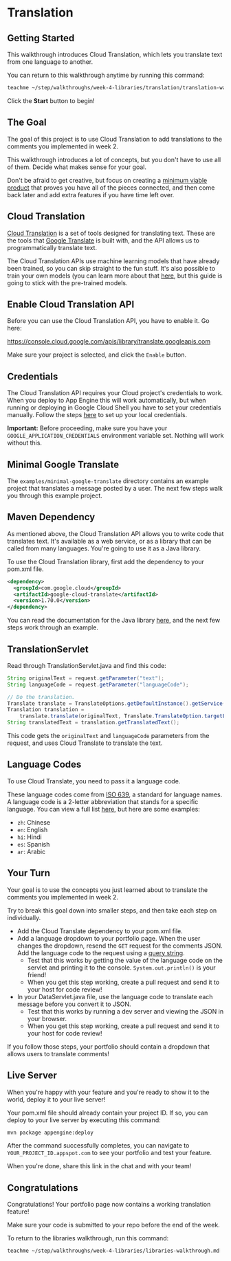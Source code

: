 # Translation

## Getting Started

This walkthrough introduces Cloud Translation, which lets you translate text
from one language to another.

You can return to this walkthrough anytime by running this command:

```bash
teachme ~/step/walkthroughs/week-4-libraries/translation/translation-walkthrough.md
```

Click the **Start** button to begin!

## The Goal

The goal of this project is to use Cloud Translation to add translations to the
comments you implemented in week 2.

This walkthrough introduces a lot of concepts, but you don't have to use all of
them. Decide what makes sense for your goal.

Don't be afraid to get creative, but focus on creating a
[minimum viable product](https://en.wikipedia.org/wiki/Minimum_viable_product)
that proves you have all of the pieces connected, and then come back later and
add extra features if you have time left over.

## Cloud Translation

[Cloud Translation](https://cloud.google.com/translate/) is a set of tools
designed for translating text. These are the tools that
[Google Translate](https://translate.google.com/) is built with, and the API
allows us to programmatically translate text.

The Cloud Translation APIs use machine learning models that have already been
trained, so you can skip straight to the fun stuff. It's also possible to train
your own models (you can learn more about that
[here](https://cloud.google.com/automl/), but this guide is going to stick with
the pre-trained models.

## Enable Cloud Translation API

Before you can use the Cloud Translation API, you have to enable it. Go here:

<https://console.cloud.google.com/apis/library/translate.googleapis.com>

Make sure your project is selected, and click the `Enable` button.

## Credentials

The Cloud Translation API requires your Cloud project's credentials to work.
When you deploy to App Engine this will work automatically, but when running or
deploying in Google Cloud Shell you have to set your credentials manually.
Follow the steps
[here](https://cloud.google.com/docs/authentication/getting-started) to set up
your local credentials.

**Important:** Before proceeding, make sure you have your
`GOOGLE_APPLICATION_CREDENTIALS` environment variable set. Nothing will work
without this.

## Minimal Google Translate

The `examples/minimal-google-translate` directory contains an example project
that translates a message posted by a user. The next few steps walk you through
this example project.

## Maven Dependency

As mentioned above, the Cloud Translation API allows you to write code that
translates text. It's available as a web service, or as a library that can be
called from many languages. You're going to use it as a Java library.

To use the Cloud Translation library, first add the dependency to your
<walkthrough-editor-open-file
    filePath="step/portfolio/pom.xml">
pom.xml
</walkthrough-editor-open-file>
file.

```xml
<dependency>
  <groupId>com.google.cloud</groupId>
  <artifactId>google-cloud-translate</artifactId>
  <version>1.70.0</version>
</dependency>
```

You can read the documentation for the Java library
[here](https://googleapis.dev/java/google-cloud-clients/latest/com/google/cloud/translate/package-summary.html),
and the next few steps work through an example.

## TranslationServlet

Read through
<walkthrough-editor-open-file
    filePath="step/walkthroughs/week-4-libraries/translation/examples/minimal-google-translate/src/main/java/com/google/sps/servlets/TranslationServlet.java">
TranslationServlet.java
</walkthrough-editor-open-file>
and find this code:

```java
String originalText = request.getParameter("text");
String languageCode = request.getParameter("languageCode");

// Do the translation.
Translate translate = TranslateOptions.getDefaultInstance().getService();
Translation translation =
    translate.translate(originalText, Translate.TranslateOption.targetLanguage(languageCode));
String translatedText = translation.getTranslatedText();
```

This code gets the `originalText` and `languageCode` parameters from the
request, and uses Cloud Translate to translate the text.

## Language Codes

To use Cloud Translate, you need to pass it a language code.

These language codes come from [ISO 639](https://en.wikipedia.org/wiki/ISO_639),
a standard for language names. A language code is a 2-letter abbreviation that
stands for a specific language. You can view a full list
[here](https://en.wikipedia.org/wiki/List_of_ISO_639-1_codes), but here are some
examples:

- `zh`: Chinese
- `en`: English
- `hi`: Hindi
- `es`: Spanish
- `ar`: Arabic

## Your Turn

Your goal is to use the concepts you just learned about to translate the
comments you implemented in week 2.

Try to break this goal down into smaller steps, and then take each step on
individually.

- Add the Cloud Translate dependency to your
  <walkthrough-editor-open-file
      filePath="step/portfolio/pom.xml">
  pom.xml
  </walkthrough-editor-open-file> file.
- Add a language dropdown to your portfolio page. When the user changes the
  dropdown, resend the `GET` request for the comments JSON. Add the language
  code to the request using a
  [query string](https://en.wikipedia.org/wiki/Query_string).
  - Test that this works by getting the value of the language code on the
    servlet and printing it to the console. `System.out.println()` is your
    friend!
  - When you get this step working, create a pull request and send it to
    your host for code review!
- In your
  <walkthrough-editor-open-file
      filePath="step/portfolio/src/main/java/com/google/sps/servlets/DataServlet.java">
  DataServlet.java
  </walkthrough-editor-open-file>
  file, use the language code to translate each message before you convert it
  to JSON.
  - Test that this works by running a dev server and viewing the JSON in your
    browser.
  - When you get this step working, create a pull request and send it to
    your host for code review!

If you follow those steps, your portfolio should contain a dropdown that allows
users to translate comments!

## Live Server

When you're happy with your feature and you're ready to show it to the world,
deploy it to your live server!

Your
<walkthrough-editor-open-file
    filePath="step/portfolio/pom.xml">
pom.xml
</walkthrough-editor-open-file>
file should already contain your project ID. If so, you can deploy to your live
server by executing this command:

```bash
mvn package appengine:deploy
```

After the command successfully completes, you can navigate to
`YOUR_PROJECT_ID.appspot.com` to see your portfolio and test your feature.

When you're done, share this link in the chat and with your team!

## Congratulations

<walkthrough-conclusion-trophy></walkthrough-conclusion-trophy>

Congratulations! Your portfolio page now contains a working translation feature!

Make sure your code is submitted to your repo before the end of the week.

To return to the libraries walkthrough, run this command:

```bash
teachme ~/step/walkthroughs/week-4-libraries/libraries-walkthrough.md
```
